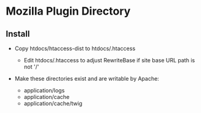 # Mozilla Plugin Directory

## Install

* Copy htdocs/htaccess-dist to htdocs/.htaccess
    * Edit htdocs/.htaccess to adjust RewriteBase if site base URL path is not '/'

* Make these directories exist and are writable by Apache:
    * application/logs
    * application/cache
    * application/cache/twig


